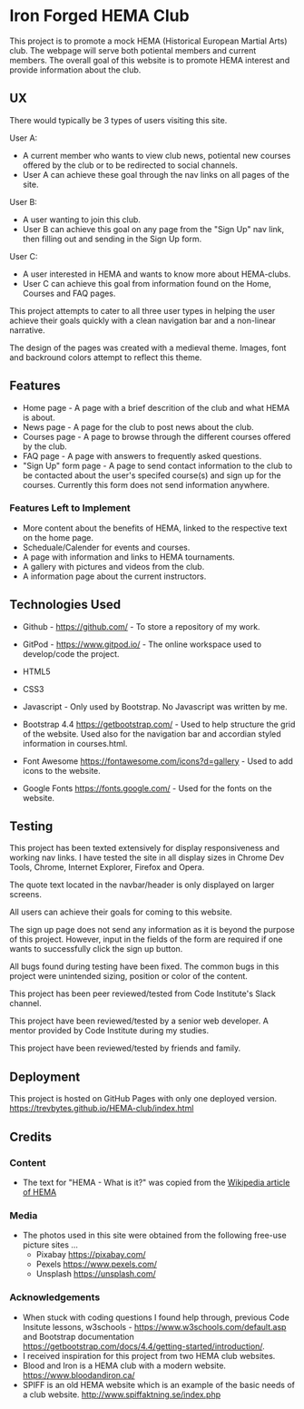 # Iron Forged HEMA Club

This project is to promote a mock HEMA (Historical European Martial Arts) club.
The webpage will serve both potiental members and current members.
The overall goal of this website is to promote HEMA interest and provide information about the club.

## UX

There would typically be 3 types of users visiting this site.

User A:

- A current member who wants to view club news, potiental new courses offered by the club or to be redirected to social channels.
- User A can achieve these goal through the nav links on all pages of the site.

User B:

- A user wanting to join this club.
- User B can achieve this goal on any page from the "Sign Up" nav link, then filling out and sending in the Sign Up form.

User C:

- A user interested in HEMA and wants to know more about HEMA-clubs.
- User C can achieve this goal from information found on the Home, Courses and FAQ pages.

This project attempts to cater to all three user types in helping the user achieve their goals quickly with a clean navigation bar and a non-linear narrative.

The design of the pages was created with a medieval theme. Images, font and backround colors attempt to reflect this theme.

## Features
 
- Home page - A page with a brief descrition of the club and what HEMA is about.
- News page - A page for the club to post news about the club.
- Courses page - A page to browse through the different courses offered by the club.
- FAQ page - A page with answers to frequently asked questions.
- "Sign Up" form page - A page to send contact information to the club to be contacted about the user's specifed course(s) and sign up for the courses. Currently this form does not send information anywhere.

### Features Left to Implement

- More content about the benefits of HEMA, linked to the respective text on the home page. 
- Scheduale/Calender for events and courses.
- A page with information and links to HEMA tournaments.
- A gallery with pictures and videos from the club.
- A information page about the current instructors.

## Technologies Used

- Github - https://github.com/ - To store a repository of my work.
- GitPod - https://www.gitpod.io/ - The online workspace used to develop/code the project.

- HTML5
- CSS3
- Javascript - Only used by Bootstrap. No Javascript was written by me.
- Bootstrap 4.4 https://getbootstrap.com/ - Used to help structure the grid of the website. Used also for the navigation bar and accordian styled information in courses.html.
- Font Awesome https://fontawesome.com/icons?d=gallery - Used to add icons to the website.
- Google Fonts https://fonts.google.com/ - Used for the fonts on the website.

## Testing

This project has been texted extensively for display responsiveness and working nav links. I have tested the site in all display sizes in Chrome Dev Tools, Chrome, Internet Explorer, Firefox and Opera.

The quote text located in the navbar/header is only displayed on larger screens.

All users can achieve their goals for coming to this website.

The sign up page does not send any information as it is beyond the purpose of this project. However, input in the fields of the form are required if one wants to successfully click the sign up button.

All bugs found during testing have been fixed. The common bugs in this project were unintended sizing, position or color of the content.

This project has been peer reviewed/tested from Code Institute's Slack channel.

This project have been reviewed/tested by a senior web developer. A mentor provided by Code Institute during my studies.

This project have been reviewed/tested by friends and family.

## Deployment

This project is hosted on GitHub Pages with only one deployed version. https://trevbytes.github.io/HEMA-club/index.html

## Credits

### Content

- The text for "HEMA - What is it?" was copied from the [Wikipedia article of HEMA](https://en.wikipedia.org/wiki/Historical_European_martial_arts)

### Media

- The photos used in this site were obtained from the following free-use picture sites ...
  - Pixabay https://pixabay.com/
  - Pexels https://www.pexels.com/
  - Unsplash https://unsplash.com/

### Acknowledgements

- When stuck with coding questions I found help through, previous Code Insitute lessons, w3schools - https://www.w3schools.com/default.asp and Bootstrap documentation https://getbootstrap.com/docs/4.4/getting-started/introduction/.
- I received inspiration for this project from two HEMA club websites.
- Blood and Iron is a HEMA club with a modern website. https://www.bloodandiron.ca/
- SPIFF is an old HEMA website which is an example of the basic needs of a club website. http://www.spiffaktning.se/index.php

